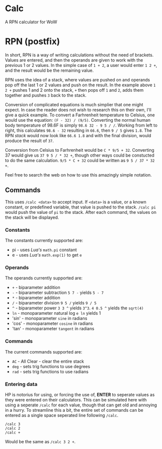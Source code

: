 # Calc
A RPN calculator for WoW

# RPN (postfix)
In short, RPN is a way of writing calculations without the need of brackets.
Values are entered, and then the operands are given to work with the previous 1 or 2 values.
In the simple case of `1 + 2`, a user would enter `1 2 +`, and the result would be the remaining value.

RPN uses the idea of a stack, where values are pushed on and operands pop off the last 1 or 2 values and push on the result.
In the example above `1 2 +` pushes 1 and 2 onto the stack, `+` then pops off `1` and `2`, adds them together and pushes `3` back to the stack.

Conversion of complicated equations is much simplier that one might expect.
In case the reader does not wish to research this on their own, I'll give a quick example.
To convert a Farhrenheit temperature to Celsius, one would use the equation: `(F - 32) / (9/5)`.
Converting the normal human body temperature of 98.6F is simply `98.6 32 - 9 5 / /`.
Working from left to right, this calculates `98.6 - 32` resulting in `66.6`, then `9 / 5` gives `1.8`.
The RPN *stack* would now look like `66.6 1.8` and with the final division, would produce the result of `37`.

Conversion from Celsius to Farhrenheit would be `C * 9/5 + 32`.
Converting 37 would give us `37 9 5 / * 32 +`, though other ways could be constucted to do the same calculation.
`9/5 * C + 32` could be written as `9 5 / 37 * 32 +`.

Feel free to search the web on how to use this amazingly simple notation.

## Commands
This uses `/calc <data>` to accept input.
If `<data>` is a value, or a known constant, or predefined variable, that value is pushed to the stack.
`/calc pi` would push the value of `pi` to the stack.
After each command, the values on the stack will be displayed.

### Constants
The constants currently supported are:
* pi - uses *Lua's* `math.pi` constant
* e - uses *Lua's* `math.exp(1)` to get `e`

### Operands
The operands currently supported are:
* `+` - biparameter addition
* `-` - biparameter subtraction `5 7 -` yields `5 - 7`
* `*` - biparameter addition
* `/` - biparameter division `9 5 /` yields `9 / 5`
* `^` - biparameter power `3 3 ^` yields `3^3`. `4 0.5 ^` yields the `sqrt(4)`
* `ln` - monoparameter natural log `e ln` yields 1
* 'sin' - monoparameter `sine` in radians
* 'cos' - monoparameter `cosine` in radians
* 'tan' - monoparameter `tangent` in radians

### Commands
The current commands supported are:
* `AC` - All Clear - clear the entire stack
* `deg` - sets trig functions to use degrees
* `rad` - sets trig functions to use radians

### Entering data
HP is notorius for using, or forcing the use of, **ENTER** to seperate values as they were entered on their calculators.
This can be simulated here with using a seperate `/calc` for each value, though that can get old and annoying in a hurry.
To streamline this a bit, the entire set of commands can be entered as a single space seperated line following `/calc`.

    /calc 3
    /calc 2
    /calc +
Would be the same as `/calc 3 2 +`.
